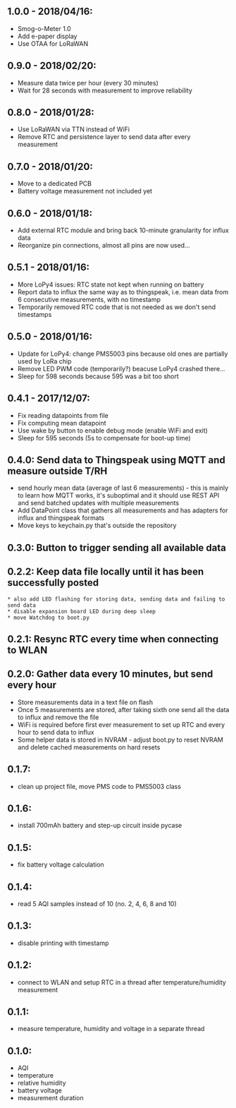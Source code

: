 1.0.0 - 2018/04/16:
--------------------
  * Smog-o-Meter 1.0
  * Add e-paper display
  * Use OTAA for LoRaWAN

0.9.0 - 2018/02/20:
--------------------
  * Measure data twice per hour (every 30 minutes)
  * Wait for 28 seconds with measurement to improve reliability

0.8.0 - 2018/01/28:
--------------------
  * Use LoRaWAN via TTN instead of WiFi
  * Remove RTC and persistence layer to send data after every measurement

0.7.0 - 2018/01/20:
--------------------
  * Move to a dedicated PCB
  * Battery voltage measurement not included yet

0.6.0 - 2018/01/18:
--------------------
  * Add external RTC module and bring back 10-minute granularity for influx data
  * Reorganize pin connections, almost all pins are now used...

0.5.1 - 2018/01/16:
--------------------
  * More LoPy4 issues: RTC state not kept when running on battery
  * Report data to influx the same way as to thingspeak, i.e. mean data from 6 consecutive
    measurements, with no timestamp
  * Temporarily removed RTC code that is not needed as we don't send timestamps

0.5.0 - 2018/01/16:
--------------------
  * Update for LoPy4: change PMS5003 pins because old ones are partially used by LoRa chip
  * Remove LED PWM code (temporarily?) beacuse LoPy4 crashed there...
  * Sleep for 598 seconds because 595 was a bit too short

0.4.1 - 2017/12/07:
--------------------
  * Fix reading datapoints from file
  * Fix computing mean datapoint
  * Use wake by button to enable debug mode (enable WiFi and exit)
  * Sleep for 595 seconds (5s to compensate for boot-up time)

0.4.0: Send data to Thingspeak using MQTT and measure outside T/RH
--------------------
  * send hourly mean data (average of last 6 measurements) - this is mainly to learn how
    MQTT works, it's suboptimal and it should use REST API and send batched updates with
    multiple measurements
  * Add DataPoint class that gathers all measurements and has adapters for influx and
    thingspeak formats
  * Move keys to keychain.py that's outside the repository

0.3.0: Button to trigger sending all available data
--------------------

0.2.2: Keep data file locally until it has been successfully posted
--------------------
	* also add LED flashing for storing data, sending data and failing to send data
	* disable expansion board LED during deep sleep
	* move Watchdog to boot.py

0.2.1: Resync RTC every time when connecting to WLAN
--------------------

0.2.0: Gather data every 10 minutes, but send every hour
--------------------
  * Store measurements data in a text file on flash
  * Once 5 measurements are stored, after taking sixth one
    send all the data to influx and remove the file
  * WiFi is required before first ever measurement to set up RTC
    and every hour to send data to influx
  * Some helper data is stored in NVRAM - adjust boot.py to reset
    NVRAM and delete cached measurements on hard resets

0.1.7:
--------------------
  * clean up project file, move PMS code to PMS5003 class

0.1.6:
--------------------
  * install 700mAh battery and step-up circuit inside pycase

0.1.5:
--------------------
  * fix battery voltage calculation

0.1.4:
--------------------
  * read 5 AQI samples instead of 10 (no. 2, 4, 6, 8 and 10)

0.1.3:
--------------------
  * disable printing with timestamp

0.1.2:
--------------------
  * connect to WLAN and setup RTC in a thread after temperature/humidity measurement

0.1.1:
--------------------
  * measure temperature, humidity and voltage in a separate thread

0.1.0:
--------------------
  * AQI
  * temperature
  * relative humidity
  * battery voltage
  * measurement duration
